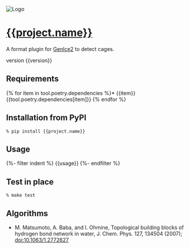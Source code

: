 ![Logo]({{tool.genice.urls.logo}})

# [{{project.name}}]({{project.urls.Homepage}})

A format plugin for [GenIce2]({{tool.genice.urls.repository}}) to detect cages.

version {{version}}

## Requirements

{% for item in tool.poetry.dependencies %}* {{item}}{{tool.poetry.dependencies[item]}}
{% endfor %}

## Installation from PyPI

```shell
% pip install {{project.name}}
```

## Usage

{%- filter indent %}
    {{usage}}
{%- endfilter %}


## Test in place

```shell
% make test
```

## Algorithms

* M. Matsumoto, A. Baba, and I. Ohmine, Topological building blocks of hydrogen bond network in water, J. Chem. Phys. 127, 134504 (2007); [doi:10.1063/1.2772627](http://dx.doi.org/doi:10.1063/1.2772627)
